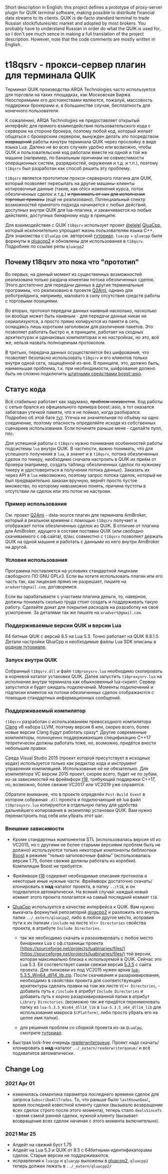 Short description in English: this project defines a prototype of proxy-server plugin for QUIK terminal software, making possible to distribute financial data streams to its clients. QUIK is de-facto standard terminal to trade Russian stock/futures/etc market and adopted by most brokers. You probably have to understand Russian in order do what the QUIK is used for, so I don't see much sence in making a full translation of the project description. However, note that the code comments are mostly written in English.

# t18qsrv - прокси-сервер плагин для терминала QUIK 

Терминал QUIK производства ARQA Technologies часто используется для торговли на таких площадках, как Московская Биржа. Неоспоримыми его достоинствами являются, пожалуй, массовость поддержки брокерами и, в большинстве случае, бесплатность для конечного пользователя.

К сожалению, ARQA Technologies не предоставляет открытый интерфейс для прямого взаимодействия пользовательского кода с сервером на стороне брокера, поэтому любой код, который желает общаться с брокерским сервером, вынужден делать это посредством ~~извращений~~ работы изнутри терминала QUIK через прослойку в виде языка Lua. Далеко не во всех случаях удобно или возможно, чтобы QUIK и пользовательский код работали вместе на одной и той же машине (например, по банальным причинам не совместимости операционных систем, разрядностей, окружения и т.д. и т.п.), поэтому `t18qsrv` был разработан как способ решить эту проблему.

 `t18qsrv` является прототипом прокси-серверного плагина для QUIK, который позволяет пересылать на другие машины-клиенты котировочные данные (такие, как ohlcv изменения курса, поток обезличенных сделок и т.д.) ~~и принимать от них для исполнения торговые приказы~~ (ещё не реализовано). Потенциальный спектр возможностей принятого подхода начинается с любых действий, доступных внутри QUIK для lua-плагина, и заканчивается на любых действиях, доступных бинарному коду в принципе.

Для взаимодействия с QUIK `t18qsrv` использует проект [@elelel](https://github.com/elelel/) [QluaCpp](https://github.com/elelel/qluacpp), который исключительно упрощает жизнь пользователям языка С++. Для знакомства с `QluaCpp` см. авторский [туториал](https://github.com/elelel/qluacpp-tutorial). `luacpp` + `qluacpp` были форкнуты в [qluacpp2](https://github.com/Arech/qluacpp2) и обновлены для использования в `t18qsrv`. Подробнее по ссылке репы `qluacpp2`

## Почему t18qsrv это пока что "прототип"

Во первых, на данный момент из существенных возможностей реализована только раздача клиентам потока обезличенных сделок. Этого достаточно для передачи данных в другие терминальные программы, что реализовано в проекте [Q2Ami](https://github.com/Arech/Q2Ami),
 однако для роботрейдинга, например, маловато в силу отсутствия средств работы с торговыми позициями.

Во вторых, протокол передачи данных наивный насколько, насколько он вообще может быть наивным - для передачи данные никак не сериализуются, а просто прямо копируются из памяти в сеть, оснащаясь лишь коротким заголовком для различения пакетов. Это позволяет работать быстро и, в принципе, работает на сходных архитектурах и одинаковых компиляторах и их настройках, но это, всё же, нельзя назвать полноценным протоколом.

В третьих, передача данных осуществляется без шифрования, что позволяет безопасно использовать `t18qsrv` и его клиентов только внутри одной сети, защищённой из-вне. В принципе, это, должно быть, наименьшая проблема, т.к. при необходимости, шифрование должно быть не сложно подключить [штатными средствами boost::asio](https://www.boost.org/doc/libs/1_70_0/doc/html/boost_asio/overview/ssl.html).

## Статус кода

Всё стабильно работает как задумано, ~~проблем неизвестно~~. Код работы с сетью брался из официального примера boost::asio, а тот оказался забагован утечкой памяти, что я не поймал, когда разбирался. Подробно об этой баге [тут](https://habr.com/ru/post/471326/). Утечка не значительная по объёму на одно соединение, поэтому опасность определяйте исходя из собственных сценариев использования. Если почините раньше меня - сделайте пулл, плс.

Для успешной работы с `t18qsrv` нужно понимание особенностей работы подсистемы `lua` внутри QUIK. В частности, важно понимать, что для успешного получения в `lua`, а значит и в `t18qsrv`, потока обезличенных сделок по тикеру, необходимо сначала настроить в QUIK их приём от брокера (например, создать таблицу обезличенных сделок по нужному тикеру и удостовериться в получении потока данных). Заказать их через API в `lua` невозможно, поэтому запрос потока сделок, который не был предварительно заказан вручную, вернёт просто пустое множество, по которому невозможно понять, причина пустоты в отсутствии ли сделок или это поток не настроен.

### Пример использования

См. проект [Q2Ami](https://github.com/Arech/Q2Ami) - data-source плагин для терминала AmiBroker, который в реальном времени с помощью `t18qsrv` получает и отображает поток обезличенных сделок из QUIK. В отличие от плагина для AmiBroker, идущего в составе поставки QUIK (или свободно скачиваемого с оф.сайта), `Q2Ami` совместно с `t18qsrv` позволяет держать QUIK на одной машине и работать с данными из него внутри AmiBroker на другой.

### Условия использования

Программа поставляется на условиях стандартной лицензии свободного ПО GNU GPLv3. Если вы хотите использовать плагин или его часть так, как лицензия прямо не разрешает, пишите на `aradvert@gmail.com`, договоримся.

Если вы зарабатываете с участием плагина деньги, то, наверное, должны понимать сколько труда стоит создать и поддерживать такую работу. Сделайте донат для покрытия расходов на разработку на своё усмотрение. За деталями так же пишите на `aradvert@gmail.com`.

### Поддерживаемые версии QUIK и версии Lua

64 битные QIUK с версий 8.5 на Lua 5.3. Точно работает на QUIK 8.8.1.5. Детали настройки QluaCpp и необходимые файлы Lua SDK описаны в [родном туториале](https://github.com/elelel/qluacpp-tutorial/tree/master/basic_tutorial).

### Запуск внутри QUIK

Собранный `t18qsrv.dll` и файл `t18proxysrv.lua` необходимо скопировать в корневой каталог установки QUIK. Далее запустить `t18proxysrv.lua` на исполнение внутри терминала как обыкновенный lua-скрипт. Сервер запустится и будет ожидать подключений. Моменты подключений и подписки клиентов на потоки обезличенных сделок отображаются с помощью стандартных информационных сообщений.

### Поддерживаемый компилятор

`t18qsrv` разработан с использованием превосходного компилятора [Clang](https://clang.llvm.org/) v6 набора LLVM, поэтому версия 6 или, скорее всего, более новые версии Сlang будут работать сразу*. Другие современные компиляторы, полноценно поддерживающие спецификацию С++17 теоретически должны работать тоже, но, возможно, придётся внести небольшие правки.

Среда Visual Studio 2015 (проект которой присутствует в исходных кодах) используется только как редактор кода и инструмент управления компиляцией. Использование её не обязательно. Для компилятора VC версии 2015 проект, скорее всего, будет не по зубам, из-за зависимостей на фреймфорк [t18](https://github.com/Arech/t18), требующий поддержки С++17, но, возможно, более свежие VC2017 или VC2019 уже справятся.

Обратите внимание, что в проекте определён `Post-Build Event` в котором собранная `.dll` проекта и подключающий её lua файл `t18proxysrv.lua` копируются в отдельную папку для удобства дальнейшего копирования в экземпляр установки QUIK. Вам нужно перенастроить под себя или убрать этот шаг.

### Внешние зависимости

- Кроме стандартных компонентов STL (использовалась версия stl из VC2015, но с другими не более старыми версиями проблем быть не должно)  используются только некоторые компоненты библиотеки [Boost](https://www.boost.org/) в режиме "только заголовочные файлы" (использовалась версия 1.75, более свежие должны работать из коробки). Компиляции Boost не требуется.

- Фреймворк [t18](https://github.com/Arech/t18) содержит необходимые описания протокола и некоторые иные нужные части. Фреймворк достаточно скачать/клонировать в __над__-каталог проекта, в папку `../t18`, и он подхватится автоматически. На всякий случай: каждый новый коммит этого проекта полагается на самый последний коммит `t18`.

- [QluaCpp](https://github.com/elelel/qluacpp) используется в качестве интерфейса к QUIK. Вам нужно выкачать форкнутый репозиторий [qluacpp2](https://github.com/Arech/qluacpp2) и разложить его внутрь папки  `../_extern/qluacpp2`, либо в любое другое место, исправив пути к их папкам `/include` на листе `VC++ Directories` свойства проекта, в атрибуте `Include Directories`.

  - так же необходимо скачать и разахивировать с любое место  бинарники Lua c оф.страницы проекта [https://sourceforge.net/projects/luabinaries/files/](https://sourceforge.net/projects/luabinaries/files/) той версии, которая максимально близка к используемой в QUIK. Сейчас это Lua 5.3. Ей соответствует самая свежая версия [5.3.5](https://sourceforge.net/projects/luabinaries/files/5.3.5/Windows%20Libraries/Dynamic/) с сайта проекта. Для линковки из под VC2015 нужен архив [lua-5.3.5_Win64_dll14_lib.zip](https://sourceforge.net/projects/luabinaries/files/5.3.5/Windows%20Libraries/Dynamic/lua-5.3.5_Win64_dll14_lib.zip/download). После скачивания и разархивирования, необходимо в свойствах проекта для соответствующей архитектуры сделать правки на том же листе `VC++ Directories`, - добавить путь к `/include` в атрибут `Include Directories` и добавить путь к корню разархивированной папки в атрибут `Library Directories`. (возможно так же придётся переименовать папку из `lua-5.3.5_Win64_dll14_lib` в `lua-5.3.5_x64_dll14_lib` для использования макроса `$(Platform)`, либо просто убрать его на целое имя папки).

  -  для решения проблем со сборкой проекта из-за `QLuaCpp`, смотрите [туториал](https://github.com/elelel/qluacpp-tutorial/tree/master/basic_tutorial).

- Быстрая lock-free очередь [readerwriterqueue](https://github.com/cameron314/readerwriterqueue). Проект надо скачать/клонировать в __над__-каталог `../_extern/readerwriterqueue/` и всё подхватится автоматически.

## Change Log

### 2021 Apr 01

- изменилась семантика параметра последнего времени сделок для запроса `SubscribeAllTrades`. То, что раньше было `lastKnownDeal`, время последней известной клиенту сделки (вызывало возвращение всех сделок строго после этого момента), теперь стало `dealsSinceTs` - время самой ранней сделки, нужной клиенту (вызывает возвращение всех сделок начиная с этого момента включительно).

### 2021 Mar 25

- Апдейт на свежий буст 1.75
- Апдейт на Lua 5.3 и QUIK от 8.5 с 64битными идентификаторами сделок. Старые версии не поддерживаются.
- исправления к `luacpp` и `qluacpp` выложены в [qluacpp2](https://github.com/Arech/qluacpp2), `qluacpp2` теперь должен лежать в `../_extern/qluacpp2/`